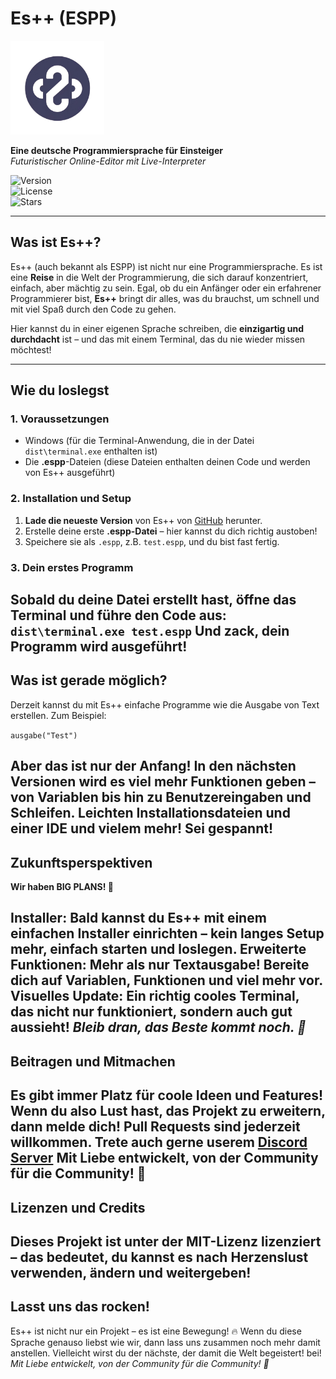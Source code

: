 # **Es++ (ESPP)**

<img src="logo.png" alt="Es++ Screenshot" width="150"/>

**Eine deutsche Programmiersprache für Einsteiger**  
*Futuristischer Online-Editor mit Live-Interpreter*

![Version](https://img.shields.io/badge/version-1.0.0-brightgreen)  
![License](https://img.shields.io/badge/license-MIT-blue)  
![Stars](https://img.shields.io/github/stars/eministarvr/espp-editor?style=social)

---

## **Was ist Es++?**

Es++ (auch bekannt als ESPP) ist nicht nur eine Programmiersprache. Es ist eine **Reise** in die Welt der Programmierung, die sich darauf konzentriert, einfach, aber mächtig zu sein. Egal, ob du ein Anfänger oder ein erfahrener Programmierer bist, **Es++** bringt dir alles, was du brauchst, um schnell und mit viel Spaß durch den Code zu gehen.

Hier kannst du in einer eigenen Sprache schreiben, die **einzigartig und durchdacht** ist – und das mit einem Terminal, das du nie wieder missen möchtest!

---

## **Wie du loslegst**

### **1. Voraussetzungen**
- Windows (für die Terminal-Anwendung, die in der Datei `dist\terminal.exe` enthalten ist)
- Die **.espp**-Dateien (diese Dateien enthalten deinen Code und werden von Es++ ausgeführt)

### **2. Installation und Setup**
1. **Lade die neueste Version** von Es++ von [GitHub](https://github.com/EministarVR/espp) herunter.
2. Erstelle deine erste **.espp-Datei** – hier kannst du dich richtig austoben! 
3. Speichere sie als `.espp`, z.B. `test.espp`, und du bist fast fertig.

### **3. Dein erstes Programm**
Sobald du deine Datei erstellt hast, öffne das Terminal und führe den Code aus:
```dist\terminal.exe test.espp```
Und zack, dein Programm wird ausgeführt!
---
## Was ist gerade möglich?
Derzeit kannst du mit Es++ einfache Programme wie die Ausgabe von Text erstellen. Zum Beispiel:

```ausgabe("Test")```

Aber das ist nur der Anfang! In den nächsten Versionen wird es viel mehr Funktionen geben – von Variablen bis hin zu Benutzereingaben und Schleifen. Leichten Installationsdateien und einer IDE und vielem mehr! Sei gespannt!
---
## Zukunftsperspektiven
**Wir haben BIG PLANS! 🎉**

**Installer:** Bald kannst du Es++ mit einem einfachen Installer einrichten – kein langes Setup mehr, einfach starten und loslegen.
**Erweiterte** Funktionen: Mehr als nur Textausgabe! Bereite dich auf Variablen, Funktionen und viel mehr vor.
**Visuelles Update:** Ein richtig cooles Terminal, das nicht nur funktioniert, sondern auch gut aussieht!
*Bleib dran, das Beste kommt noch. 🚀*
---
## Beitragen und Mitmachen
Es gibt immer Platz für coole Ideen und Features! Wenn du also Lust hast, das Projekt zu erweitern, dann melde dich! Pull Requests sind jederzeit willkommen.
Trete auch gerne userem [Discord Server](https://discord.gg/EW9f9qeubm)
Mit Liebe entwickelt, von der Community für die Community! 💖
---
## Lizenzen und Credits
Dieses Projekt ist unter der MIT-Lizenz lizenziert – das bedeutet, du kannst es nach Herzenslust verwenden, ändern und weitergeben!
---
## Lasst uns das rocken!
Es++ ist nicht nur ein Projekt – es ist eine Bewegung! 🔥 Wenn du diese Sprache genauso liebst wie wir, dann lass uns zusammen noch mehr damit anstellen. Vielleicht wirst du der nächste, der damit die Welt begeistert! bei!
*Mit Liebe entwickelt, von der Community für die Community! 💖*